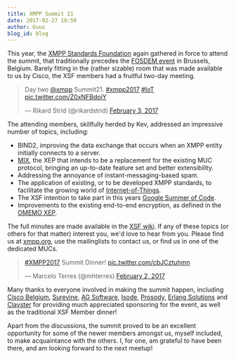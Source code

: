 ```yaml
---
title: XMPP Summit 21
date: 2017-02-27 18:50
author: Guus
blog_id: blog
---
```


This year, the [XMPP Standards Foundation](https://xmpp.org) again gathered in force to attend the summit, that traditionally precedes the [FOSDEM event](https://fosdem.org/2017/) in Brussels, Belgium. Barely fitting in the (rather sizable) room that was made available to us by Cisco, the XSF members had a fruitful two-day meeting. 

<blockquote class="twitter-tweet tw-align-center" data-lang="en"><p lang="en" dir="ltr">Day two <a href="https://twitter.com/xmpp">@xmpp</a> Summit21. <a href="https://twitter.com/hashtag/xmpp2017?src=hash">#xmpp2017</a> <a href="https://twitter.com/hashtag/IoT?src=hash">#IoT</a> <a href="https://t.co/Z0xNFBdoiY">pic.twitter.com/Z0xNFBdoiY</a></p>&mdash; Rikard Strid (@rikardstrid) <a href="https://twitter.com/rikardstrid/status/827444126962561024">February 3, 2017</a></blockquote>
<script async src="//platform.twitter.com/widgets.js" charset="utf-8"></script>

The attending members, skillfully herded by Kev, addressed an impressive number of topics, including:

* BIND2, improving the data exchange that occurs when an XMPP entity initially connects to a server.
* [MIX](http://xmpp.org/extensions/xep-0369.html), the XEP that intends to be a replacement for the existing MUC protocol, bringing an up-to-date feature set and better extensibility.
* Addressing the annoyance of instant-messaging-based spam.
* The application of existing, or to be developed XMPP standards, to facilitate the growing world of [Internet-of-Things](https://wiki.xmpp.org/web/IoT_SIG).
* The XSF intention to take part in this years [Google Summer of Code](https://summerofcode.withgoogle.com/).
* Improvements to the existing end-to-end encryption, as defined in the [OMEMO XEP](https://xmpp.org/extensions/xep-0384.html).

The full minutes are made available in the [XSF wiki](https://wiki.xmpp.org/web/Summit_21_minutes). If any of these topics (or others for that matter) interest you, we'd love to hear from you. Please find us at [xmpp.org](https://xmpp.org), use the mailinglists to contact us, or find us in one of the dedicated MUCs.

<blockquote class="twitter-tweet tw-align-center" data-lang="en"><p lang="en" dir="ltr"><a href="https://twitter.com/hashtag/XMPP2017?src=hash">#XMPP2017</a> Summit Dinner! <a href="https://t.co/cbJCztuhmn">pic.twitter.com/cbJCztuhmn</a></p>&mdash; Marcelo Terres (@mhterres) <a href="https://twitter.com/mhterres/status/827225714000797696">February 2, 2017</a></blockquote>
<script async src="//platform.twitter.com/widgets.js" charset="utf-8"></script>

Many thanks to everyone involved in making the summit happen, including [Cisco Belgium](http://www.cisco.be), [Surevine](https://www.surevine.com), [AG Software](https://www.ag-software.net), [Isode](https://www.isode.com), [Prosody](https://prosody.im), [Erlang Solutions](https://www.erlang-solutions.com/) and [Clayster](http://www.clayster.com) for providing much appreciated sponsoring for the event, as well as the traditional XSF Member dinner!

Apart from the discussions, the summit proved to be an excellent opportunity for some of the newer members amongst us, myself included, to make acquaintance with the others. I, for one, am grateful to have been there, and am looking forward to the next meetup!
